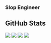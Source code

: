 ### Slop Engineer
## GitHub Stats

<picture>
  <source srcset="https://github-profile-summary-cards.vercel.app/api/cards/repos-per-language?username=whiplashx&theme=github_dark&include_all_commits=true" media="(prefers-color-scheme: dark)" />
  <source srcset="https://github-profile-summary-cards.vercel.app/api/cards/repos-per-language?username=whiplashx&theme=default&include_all_commits=true" media="(prefers-color-scheme: light)" />
  <img src="https://github-profile-summary-cards.vercel.app/api/cards/repos-per-language?username=whiplashx&theme=default&include_all_commits=true" />
</picture>

<picture>
  <source srcset="https://github-profile-summary-cards.vercel.app/api/cards/most-commit-language?username=whiplashx&theme=github_dark&include_all_commits=true" media="(prefers-color-scheme: dark)" />
  <source srcset="https://github-profile-summary-cards.vercel.app/api/cards/most-commit-language?username=whiplashx&theme=default&include_all_commits=true" media="(prefers-color-scheme: light)" />
  <img src="https://github-profile-summary-cards.vercel.app/api/cards/most-commit-language?username=whiplashx&theme=default&include_all_commits=true" />
</picture>

<picture>
  <source srcset="https://github-profile-summary-cards.vercel.app/api/cards/stats?username=whiplashx&theme=github_dark&include_all_commits=true" media="(prefers-color-scheme: dark)" />
  <source srcset="https://github-profile-summary-cards.vercel.app/api/cards/stats?username=whiplashx&theme=default&include_all_commits=true" media="(prefers-color-scheme: light)" />
  <img src="https://github-profile-summary-cards.vercel.app/api/cards/stats?username=whiplashx&theme=default&include_all_commits=true" />
</picture>

<picture>
  <source srcset="https://github-profile-summary-cards.vercel.app/api/cards/productive-time?username=whiplashx&theme=github_dark&utcOffset=8&include_all_commits=true" media="(prefers-color-scheme: dark)" />
  <source srcset="https://github-profile-summary-cards.vercel.app/api/cards/productive-time?username=whiplashx&theme=default&utcOffset=8&include_all_commits=true" media="(prefers-color-scheme: light)" />
  <img src="https://github-profile-summary-cards.vercel.app/api/cards/productive-time?username=whiplashx&theme=default&utcOffset=8&include_all_commits=true" />
</picture>
